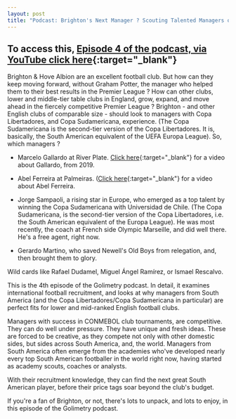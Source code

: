 ```yaml
---
layout: post
title: "Podcast: Brighton's Next Manager ? Scouting Talented Managers of South American Football"
---
```

To access this, [Episode 4 of the podcast, via YouTube click here](https://www.youtube.com/watch?v=C97ozVnpoXI){:target="_blank"}
---
Brighton & Hove Albion are an excellent football club.
But how can they keep moving forward, without Graham Potter, the manager who helped them to their best results in the Premier League ? 
How can other clubs, lower and middle-tier table clubs in England, grow, expand, and move ahead in the fiercely competitive Premier League ? 
Brighton - and other English clubs of comparable size - should look to managers with Copa Libertadores, and Copa Sudamericana, experience. (The Copa Sudamericana is the second-tier version of the Copa Libertadores. It is, basically, the South American equivalent of the UEFA Europa League).
So, which managers ? 

- Marcelo Gallardo at River Plate. [Click here](https://www.youtube.com/watch?v=MDo5rMWF5l4){:target="_blank"} for a video about Gallardo, from 2019.

- Abel Ferreira at Palmeiras. ([Click here](https://www.youtube.com/watch?v=YFSzKH2JoNU){:target="_blank"} for a video about Abel Ferreira.

- Jorge Sampaoli, a rising star in Europe, who emerged as a top talent by winning the Copa Sudamericana with Universidad de Chile. (The Copa Sudamericana, is the second-tier version of the Copa Libertadores, i.e. the South American equivalent of the Europa League). He was most recently, the coach at French side Olympic Marseille, and did well there. He's a free agent, right now.

- Gerardo Martino, who saved Newell's Old Boys from relegation, and, then brought them to glory.

Wild cards like Rafael Dudamel, Miguel Ángel Ramírez, or Ismael Rescalvo.

This is the 4th episode of the Golimetry podcast. In detail, it examines international football recruitment, and looks at why managers from South America (and the Copa Libertadores/Copa Sudamericana in particular) are perfect fits for lower and mid-ranked English football clubs. 

Managers with success in CONMEBOL club tournaments, are competitive. They can do well under pressure. They have unique and fresh ideas. These are forced to be creative, as they compete not only with other domestic sides, but sides across South America, and, the world. Managers from South America often emerge from the academies who've developed nearly every top South American footballer in the world right now, having started as academy scouts, coaches or analysts. 

With their recruitment knowledge, they can find the next great South American player, before their price tags soar beyond the club's budget.

If you're a fan of Brighton, or not, there's lots to unpack, and lots to enjoy, in this episode of the Golimetry podcast. 

